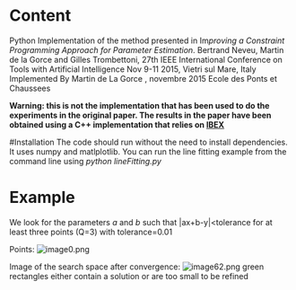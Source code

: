 # Content
Python Implementation of the method presented in 
Im*proving a Constraint Programming Approach for Parameter  Estimation*.
Bertrand Neveu, Martin de la Gorce and Gilles Trombettoni,
27th IEEE International Conference on Tools with Artificial Intelligence 
Nov 9-11 2015, Vietri sul Mare, Italy 
Implemented By Martin de La Gorce , novembre 2015
Ecole des Ponts et Chaussees

**Warning: this is not the implementation that has been used to do the experiments in the original paper. The results in the paper have been obtained using a C++ implementation that relies on [ IBEX](http://www.ibex-lib.org/)**

#Installation
The code should run without the need to install dependencies. It uses numpy and matlplotlib.
You can run the line fitting example from the command line 
using *python lineFitting.py*

# Example

We look for the parameters *a* and *b* such that 
|ax+b-y|<tolerance for at least three points (Q=3)
with tolerance=0.01

Points: 
![image0.png](https://bitbucket.org/repo/dEgXGz/images/274169658-image0.png)

Image of the search space after convergence:
![image62.png](https://bitbucket.org/repo/dEgXGz/images/3579631749-image62.png)
green rectangles either contain a solution or are too small to be refined
